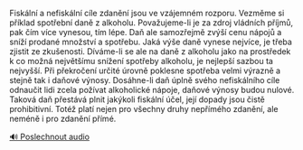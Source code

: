 
Fiskální a nefiskální cíle zdanění jsou ve vzájemném rozporu. Vezměme si příklad spotřební daně z alkoholu. Považujeme-li je za zdroj vládních příjmů, pak čím více vynesou, tím lépe. Daň ale samozřejmě zvýší cenu nápojů a sníží prodané množství a spotřebu. Jaká výše daně vynese nejvíce, je třeba zjistit ze zkušenosti. Díváme-li se ale na daně z alkoholu jako na prostředek k co možná největšímu snížení spotřeby alkoholu, je nejlepší sazbou ta nejvyšší. Při překročení určité úrovně poklesne spotřeba velmi výrazně a stejně tak i daňové výnosy. Dosáhne-li daň úplně svého nefiskálního cíle odnaučit lidi zcela požívat alkoholické nápoje, daňové výnosy budou nulové. Taková daň přestává plnit jakýkoli fiskální účel, její dopady jsou čistě prohibitivní. Totéž platí nejen pro všechny druhy nepřímého zdanění, ale neméně i pro zdanění přímé.

[🔊 Poslechnout audio](/data/7-paragraphs/audio/chapter_147/para_005-Fiskln-a-nefiskln-cle-zdann-jsou-ve-vzjemn.mp3)
